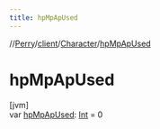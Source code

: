 ```yaml
---
title: hpMpApUsed
---
```

//[Perry](../../../index.html)/[client](../index.html)/[Character](index.html)/[hpMpApUsed](hp-mp-ap-used.html)



# hpMpApUsed



[jvm]\
var [hpMpApUsed](hp-mp-ap-used.html): [Int](https://kotlinlang.org/api/latest/jvm/stdlib/kotlin/-int/index.html) = 0




